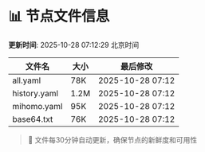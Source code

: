 # 📊 节点文件信息

**更新时间**: 2025-10-28 07:12:29 北京时间

| 文件名 | 大小 | 最后修改 |
|--------|------|----------|
| all.yaml | 78K | 2025-10-28 07:12 |
| history.yaml | 1.2M | 2025-10-28 07:12 |
| mihomo.yaml | 95K | 2025-10-28 07:12 |
| base64.txt | 76K | 2025-10-28 07:12 |

> 🔄 文件每30分钟自动更新，确保节点的新鲜度和可用性
